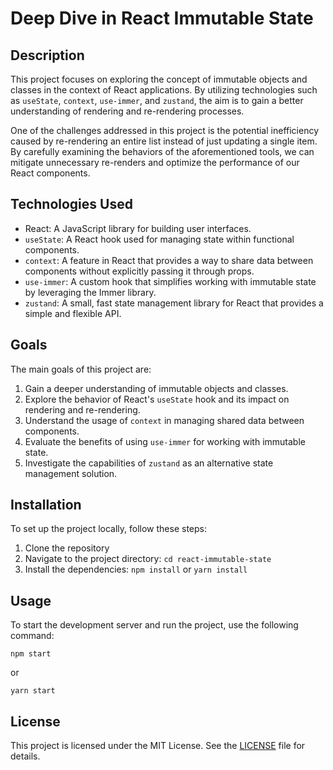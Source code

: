 # Deep Dive in React Immutable State

## Description

This project focuses on exploring the concept of immutable objects and classes in the context of React applications. By utilizing technologies such as `useState`, `context`, `use-immer`, and `zustand`, the aim is to gain a better understanding of rendering and re-rendering processes.

One of the challenges addressed in this project is the potential inefficiency caused by re-rendering an entire list instead of just updating a single item. By carefully examining the behaviors of the aforementioned tools, we can mitigate unnecessary re-renders and optimize the performance of our React components.

## Technologies Used

- React: A JavaScript library for building user interfaces.
- `useState`: A React hook used for managing state within functional components.
- `context`: A feature in React that provides a way to share data between components without explicitly passing it through props.
- `use-immer`: A custom hook that simplifies working with immutable state by leveraging the Immer library.
- `zustand`: A small, fast state management library for React that provides a simple and flexible API.

## Goals

The main goals of this project are:

1. Gain a deeper understanding of immutable objects and classes.
2. Explore the behavior of React's `useState` hook and its impact on rendering and re-rendering.
3. Understand the usage of `context` in managing shared data between components.
4. Evaluate the benefits of using `use-immer` for working with immutable state.
5. Investigate the capabilities of `zustand` as an alternative state management solution.

## Installation

To set up the project locally, follow these steps:

1. Clone the repository
2. Navigate to the project directory: `cd react-immutable-state`
3. Install the dependencies: `npm install` or `yarn install`

## Usage

To start the development server and run the project, use the following command:

```shell
npm start
```

or 

```shell
yarn start
```

## License

This project is licensed under the MIT License. See the [LICENSE](LICENSE) file for details.
```
